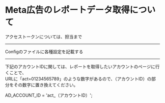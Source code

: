 # Meta広告のレポートデータ取得について

アクセストークンについては、担当まで

---

Configのファイルに各種設定を記載する

---

下記のアカウントIDに関しては、レポートを取得したいアカウントのページに行くことで、  
URLに「act=01234565789」のような数字があるので、（アカウントID）の部分をその数字に置き換えてください。

AD_ACCOUNT_ID = 'act_（アカウントID）';